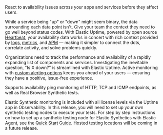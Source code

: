 React to availability issues across your apps and services before they affect users.

While a service being "up" or "down" might seem binary, the data surrounding each data point isn't. Give your team the context they need to go well beyond status codes. With Elastic Uptime, powered by open source [Heartbeat](https://www.elastic.co/beats/heartbeat), your availability data works in concert with rich context provided by [logs](https://www.elastic.co/log-monitoring), [metrics](https://www.elastic.co/infrastructure-monitoring), and [APM](https://www.elastic.co/apm) — making it simpler to connect the dots, correlate activity, and solve problems quickly.

Organizations need to track the performance and availability of a rapidly expanding list of components and services. Investigating the inevitable question, "Is X down?" is streamlined with Elastic Uptime. Active monitoring with [custom alerting options](https://www.elastic.co/what-is/kibana-alerting) keeps you ahead of your users — ensuring they have a positive, issue-free experience.

Supports availability ping monitoring of HTTP, TCP and ICMP endpoints, as well as Real Browser Synthetic tests. 

Elastic Synthetic monitoring is included with all license levels via the Uptime app in Observability. In this release, you will need to set up your own synthetic testing nodes to execute your tests. For step by step instructions on how to set up a synthetic testing node for Elastic Synthetics with Elastic Agent, see the [Quick Start Guide](https://www.elastic.co/guide/en/observability/current/synthetics-quickstart-fleet.html). Hosted testing locations will be coming in a future release.